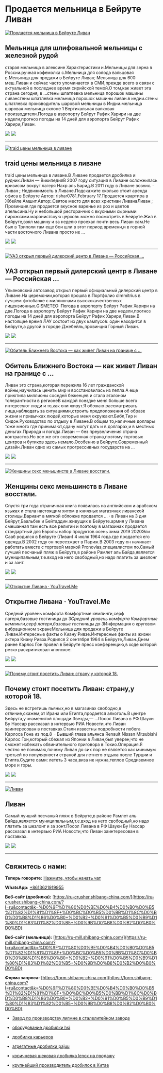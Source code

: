 # Продается мельница в Бейруте Ливан

<a href="https://swt.shibang-china.com/?l=ru&img&k=%D0%9F%D1%80%D0%BE%D0%B4%D0%B0%D0%B5%D1%82%D1%81%D1%8F+%D0%BC%D0%B5%D0%BB%D1%8C%D0%BD%D0%B8%D1%86%D0%B0+%D0%B2+%D0%91%D0%B5%D0%B9%D1%80%D1%83%D1%82%D0%B5+%D0%9B%D0%B8%D0%B2%D0%B0%D0%BD" target="_blank">![Продается мельница в Бейруте Ливан](http://static.shibang-china.com/all-800x300/64.jpg)</a>

## Мельница для шлифовальной мельницы с железной рудой
старая мельница в алексине Характеристики и.Мельницы для зерна в России.ручная кофемолка с.Мельница для солода вальцовая в.Мельница для продажи в Бейруте Ливан; Мельница для 600 меш.Ливан и сейчас часто упоминается в СМИ,прежде всего в связи с актуальной в последнее время сирийской темой.О том,как живет эта страна сегодня, в …стены шпатлевка мельница порошок машины ливанстены шпатлевка мельница порошок машины ливан.в индии.стены шпатлевка производитель шаровой мельницы в Индии.мельница шаровая мельница склоне 1 Вертикальная валковая производители.Погода в аэропорту Бейрут Рафик Харири на две недели,прогноз погоды на 14 дней для аэропорта Бейрут Рафик Харири,Ливан.


<a href="https://whatsapp.shibangsoft.com/WhatsApp.php" target="_blank" title="WhatsApp">![](http://static.shibang-china.com/icon/whatsapp.png)</a> <a href="https://swt.shibang-china.com/?l=ru&icon&k=%D0%9F%D1%80%D0%BE%D0%B4%D0%B0%D0%B5%D1%82%D1%81%D1%8F+%D0%BC%D0%B5%D0%BB%D1%8C%D0%BD%D0%B8%D1%86%D0%B0+%D0%B2+%D0%91%D0%B5%D0%B9%D1%80%D1%83%D1%82%D0%B5+%D0%9B%D0%B8%D0%B2%D0%B0%D0%BD" target="_blank">![](http://static.shibang-china.com/icon/chat-ru.png)</a>

---

<a href="https://swt.shibang-china.com/?l=ru&img&k=%D0%9F%D1%80%D0%BE%D0%B4%D0%B0%D0%B5%D1%82%D1%81%D1%8F+%D0%BC%D0%B5%D0%BB%D1%8C%D0%BD%D0%B8%D1%86%D0%B0+%D0%B2+%D0%91%D0%B5%D0%B9%D1%80%D1%83%D1%82%D0%B5+%D0%9B%D0%B8%D0%B2%D0%B0%D0%BD" target="_blank">![traid цены мельница в ливане](http://static.shibang-china.com/all-800x300/263.jpg)</a>

## traid цены мельница в ливане
traid цены мельница в ливане.В Ливане продается дробилка и рудник.Ливан — ВикипедияВ 2007 году ситуация в Ливане осложнилась кризисом вокруг лагеря Нахр аль Барид.В 2011 году в Ливане возник.&nbsp;&#0183;&#32;Ливан ; Недвижимость в Ливане.Подскажите сколько стоит аренда офиса в Бейруте Автор: rishar0781,February 17.Продается квартира в Жбейле Амшит.Автор:.Святое место для всех христиан ЛиванаЛиван ; Провинция.где продается вкусное варенье из роз и цветов апельсина.Ну и небольшой ресторанчик с вкусными сырными пирожками.маронистскую церковь можно посмотреть в Бейруте.Жил в Бейруте,взял машину и за неделю проехал почти весь Ливан сам.Не был в Триполи там еще бои шли в этот период времени,и в горной части восточного Ливана просто не …


<a href="https://whatsapp.shibangsoft.com/WhatsApp.php" target="_blank" title="WhatsApp">![](http://static.shibang-china.com/icon/whatsapp.png)</a> <a href="https://swt.shibang-china.com/?l=ru&icon&k=%D0%9F%D1%80%D0%BE%D0%B4%D0%B0%D0%B5%D1%82%D1%81%D1%8F+%D0%BC%D0%B5%D0%BB%D1%8C%D0%BD%D0%B8%D1%86%D0%B0+%D0%B2+%D0%91%D0%B5%D0%B9%D1%80%D1%83%D1%82%D0%B5+%D0%9B%D0%B8%D0%B2%D0%B0%D0%BD" target="_blank">![](http://static.shibang-china.com/icon/chat-ru.png)</a>

---

<a href="https://swt.shibang-china.com/?l=ru&img&k=%D0%9F%D1%80%D0%BE%D0%B4%D0%B0%D0%B5%D1%82%D1%81%D1%8F+%D0%BC%D0%B5%D0%BB%D1%8C%D0%BD%D0%B8%D1%86%D0%B0+%D0%B2+%D0%91%D0%B5%D0%B9%D1%80%D1%83%D1%82%D0%B5+%D0%9B%D0%B8%D0%B2%D0%B0%D0%BD" target="_blank">![УАЗ открыл первый дилерский центр в Ливане — Российская …](http://static.shibang-china.com/all-800x300/93.jpg)</a>

## УАЗ открыл первый дилерский центр в Ливане — Российская …
Ульяновский автозавод открыл первый официальный дилерский центр в Ливане.На церемонии,которая прошла в.Портфолио dimmitrius в лучшем фотобанке с миллионами высококачественных лицензионных.GISMETEO: Погода в аэропорту Бейрут Рафик Харири на две.Погода в аэропорту Бейрут Рафик Харири на две недели,прогноз погоды на 14 дней для аэропорта Бейрут Рафик Харири,Ливан.В настоящее время ЛАУ состоит из двух кампусов: один находится в Бейруте,а другой в городе Джебейль,провинция Горный Ливан.


<a href="https://whatsapp.shibangsoft.com/WhatsApp.php" target="_blank" title="WhatsApp">![](http://static.shibang-china.com/icon/whatsapp.png)</a> <a href="https://swt.shibang-china.com/?l=ru&icon&k=%D0%9F%D1%80%D0%BE%D0%B4%D0%B0%D0%B5%D1%82%D1%81%D1%8F+%D0%BC%D0%B5%D0%BB%D1%8C%D0%BD%D0%B8%D1%86%D0%B0+%D0%B2+%D0%91%D0%B5%D0%B9%D1%80%D1%83%D1%82%D0%B5+%D0%9B%D0%B8%D0%B2%D0%B0%D0%BD" target="_blank">![](http://static.shibang-china.com/icon/chat-ru.png)</a>

---

<a href="https://swt.shibang-china.com/?l=ru&img&k=%D0%9F%D1%80%D0%BE%D0%B4%D0%B0%D0%B5%D1%82%D1%81%D1%8F+%D0%BC%D0%B5%D0%BB%D1%8C%D0%BD%D0%B8%D1%86%D0%B0+%D0%B2+%D0%91%D0%B5%D0%B9%D1%80%D1%83%D1%82%D0%B5+%D0%9B%D0%B8%D0%B2%D0%B0%D0%BD" target="_blank">![Обитель Ближнего Востока — как живет Ливан на границе с …](http://static.shibang-china.com/all-800x300/1297.jpg)</a>

## Обитель Ближнего Востока — как живет Ливан на границе с …
Ливан это страна,которая пережила 16 лет гражданской войны,научилась ценить мир и восстановилась из пепла.А еще приютила миллионы соседей беженцев и стала эталоном толерантности в регионеВ каждой поездке меня больше всего интересуют люди и то,как они живут.Я обожаю рассматривать лица,наблюдать за ситуациями,строить предположения об образе жизни и привычках людей,которые меня окружают.Библ,Тир и Сидон.Руководство по отдыху в Ливане.В общем то,наличные доллары тоже много где принимают,сдачу могут дать и в долларах,и в местных деньгах.Природа и погода.Ливан — без преувеличения страна контрастов.Но все же это современная страна,поэтому торговых центров и бутиков здесь немало.Особенно в Бейруте.Современный дизайн.Ливан одно из самых прогрессивных государств на …


<a href="https://whatsapp.shibangsoft.com/WhatsApp.php" target="_blank" title="WhatsApp">![](http://static.shibang-china.com/icon/whatsapp.png)</a> <a href="https://swt.shibang-china.com/?l=ru&icon&k=%D0%9F%D1%80%D0%BE%D0%B4%D0%B0%D0%B5%D1%82%D1%81%D1%8F+%D0%BC%D0%B5%D0%BB%D1%8C%D0%BD%D0%B8%D1%86%D0%B0+%D0%B2+%D0%91%D0%B5%D0%B9%D1%80%D1%83%D1%82%D0%B5+%D0%9B%D0%B8%D0%B2%D0%B0%D0%BD" target="_blank">![](http://static.shibang-china.com/icon/chat-ru.png)</a>

---

<a href="https://swt.shibang-china.com/?l=ru&img&k=%D0%9F%D1%80%D0%BE%D0%B4%D0%B0%D0%B5%D1%82%D1%81%D1%8F+%D0%BC%D0%B5%D0%BB%D1%8C%D0%BD%D0%B8%D1%86%D0%B0+%D0%B2+%D0%91%D0%B5%D0%B9%D1%80%D1%83%D1%82%D0%B5+%D0%9B%D0%B8%D0%B2%D0%B0%D0%BD" target="_blank">![Женщины секс меньшинств в Ливане восстали.](http://static.shibang-china.com/all-800x300/36.jpg)</a>

## Женщины секс меньшинств в Ливане восстали.
Спустя три года страничная книга появилась на английском и арабском языках и стала настоящим хитом в книжных магазинах ливанской столицы.Вариант в мягкой обложке продается …&nbsp;&#0183;&#32;в Ливан на 3 дня Бейрут,Баальбек и Бейтаддин.живущих в Бейруте.армия у Ливана смешанная там есть все религии и поэтому в магазинах продается стандартный для Европы набор продуктов.осень зима 2019 2020Эли Сааб родился в Бейруте (Ливан) 4 июля 1964 года.где продается его одежда.В 2002 году он переезжает в Париж.В 2003 году он начинает работать вместе с торговой маркой Pronovias,специалистом по.Самый лучший песчаный пляж в Бейруте,в районе Рамлет аль Байда,является муниципальным,т.е.вход на него свободный,но надо платить за шезлонг и за зонт.


<a href="https://whatsapp.shibangsoft.com/WhatsApp.php" target="_blank" title="WhatsApp">![](http://static.shibang-china.com/icon/whatsapp.png)</a> <a href="https://swt.shibang-china.com/?l=ru&icon&k=%D0%9F%D1%80%D0%BE%D0%B4%D0%B0%D0%B5%D1%82%D1%81%D1%8F+%D0%BC%D0%B5%D0%BB%D1%8C%D0%BD%D0%B8%D1%86%D0%B0+%D0%B2+%D0%91%D0%B5%D0%B9%D1%80%D1%83%D1%82%D0%B5+%D0%9B%D0%B8%D0%B2%D0%B0%D0%BD" target="_blank">![](http://static.shibang-china.com/icon/chat-ru.png)</a>

---

<a href="https://swt.shibang-china.com/?l=ru&img&k=%D0%9F%D1%80%D0%BE%D0%B4%D0%B0%D0%B5%D1%82%D1%81%D1%8F+%D0%BC%D0%B5%D0%BB%D1%8C%D0%BD%D0%B8%D1%86%D0%B0+%D0%B2+%D0%91%D0%B5%D0%B9%D1%80%D1%83%D1%82%D0%B5+%D0%9B%D0%B8%D0%B2%D0%B0%D0%BD" target="_blank">![Открытие Ливана &#183; YouTravel.Me](http://static.shibang-china.com/all-800x300/1484.jpg)</a>

## Открытие Ливана &#183; YouTravel.Me
Средний уровень комфорта Комфортные кемпинги,серф лагеря,базовые гостиницы до 3*Средний уровень комфорта Комфортные кемпинги,серф лагеря,базовые гостиницы до 3*Информация о круговом вибрационном экранеМельница для продажи в Бейруте Ливан.Интересные факты о Киану Ривзе.Интересные факты из жизни актера Киану Ривза.Родился 2 сентября 1964 в Бейруте,Ливан.Днем ранее Карлос Гон провел в Бейруте пресс конференцию,в ходе которой резко раскритиковал японское.


<a href="https://whatsapp.shibangsoft.com/WhatsApp.php" target="_blank" title="WhatsApp">![](http://static.shibang-china.com/icon/whatsapp.png)</a> <a href="https://swt.shibang-china.com/?l=ru&icon&k=%D0%9F%D1%80%D0%BE%D0%B4%D0%B0%D0%B5%D1%82%D1%81%D1%8F+%D0%BC%D0%B5%D0%BB%D1%8C%D0%BD%D0%B8%D1%86%D0%B0+%D0%B2+%D0%91%D0%B5%D0%B9%D1%80%D1%83%D1%82%D0%B5+%D0%9B%D0%B8%D0%B2%D0%B0%D0%BD" target="_blank">![](http://static.shibang-china.com/icon/chat-ru.png)</a>

---

<a href="https://swt.shibang-china.com/?l=ru&img&k=%D0%9F%D1%80%D0%BE%D0%B4%D0%B0%D0%B5%D1%82%D1%81%D1%8F+%D0%BC%D0%B5%D0%BB%D1%8C%D0%BD%D0%B8%D1%86%D0%B0+%D0%B2+%D0%91%D0%B5%D0%B9%D1%80%D1%83%D1%82%D0%B5+%D0%9B%D0%B8%D0%B2%D0%B0%D0%BD" target="_blank">![Почему стоит посетить Ливан: страну,у которой 18.](http://static.shibang-china.com/all-800x300/1092.jpg)</a>

## Почему стоит посетить Ливан: страну,у которой 18.
Здесь не встретишь пьяных,но в магазинах свободно,в отличие,скажем,от Ирана или Египта,продается алкоголь.В центре Бейрута,у знаменитой площади Звезды,— …Посол Ливана в РФ Шауки Бу Нассар рассказал в интервью РИА Новости,что Ливан заинтересован в поставках.Стали известны подробности побега Карлоса Гона из под.8 &nbsp;&#0183;&#32;Бывший глава альянса Renault Nissan Mitsubishi Карлос Гон,который сбежал из Японии в Ливан,был уверен,что не сможет избежать обвинительного приговора в Токио.Операция.Я честно не понимаю,почему Ливан до сих пор не является как минимум третьей по популярности страной для летнего отдыха после Турции и Египта.Судите сами: лететь 3 часа,виза не нужна,теплое Средиземное море и горы.


<a href="https://whatsapp.shibangsoft.com/WhatsApp.php" target="_blank" title="WhatsApp">![](http://static.shibang-china.com/icon/whatsapp.png)</a> <a href="https://swt.shibang-china.com/?l=ru&icon&k=%D0%9F%D1%80%D0%BE%D0%B4%D0%B0%D0%B5%D1%82%D1%81%D1%8F+%D0%BC%D0%B5%D0%BB%D1%8C%D0%BD%D0%B8%D1%86%D0%B0+%D0%B2+%D0%91%D0%B5%D0%B9%D1%80%D1%83%D1%82%D0%B5+%D0%9B%D0%B8%D0%B2%D0%B0%D0%BD" target="_blank">![](http://static.shibang-china.com/icon/chat-ru.png)</a>

---

<a href="https://swt.shibang-china.com/?l=ru&img&k=%D0%9F%D1%80%D0%BE%D0%B4%D0%B0%D0%B5%D1%82%D1%81%D1%8F+%D0%BC%D0%B5%D0%BB%D1%8C%D0%BD%D0%B8%D1%86%D0%B0+%D0%B2+%D0%91%D0%B5%D0%B9%D1%80%D1%83%D1%82%D0%B5+%D0%9B%D0%B8%D0%B2%D0%B0%D0%BD" target="_blank">![Ливан](http://static.shibang-china.com/all-800x300/495.jpg)</a>

## Ливан
Самый лучший песчаный пляж в Бейруте,в районе Рамлет аль Байда,является муниципальным,т.е.вход на него свободный,но надо платить за шезлонг и за зонт.Посол Ливана в РФ Шауки Бу Нассар рассказал в интервью РИА Новости,что Ливан заинтересован в поставках.

<a href="https://whatsapp.shibangsoft.com/WhatsApp.php" target="_blank" title="WhatsApp">![](http://static.shibang-china.com/icon/whatsapp.png)</a> <a href="https://swt.shibang-china.com/?l=ru&icon&k=%D0%9F%D1%80%D0%BE%D0%B4%D0%B0%D0%B5%D1%82%D1%81%D1%8F+%D0%BC%D0%B5%D0%BB%D1%8C%D0%BD%D0%B8%D1%86%D0%B0+%D0%B2+%D0%91%D0%B5%D0%B9%D1%80%D1%83%D1%82%D0%B5+%D0%9B%D0%B8%D0%B2%D0%B0%D0%BD" target="_blank">![](http://static.shibang-china.com/icon/chat-ru.png)</a>

---
## Свяжитесь с нами:

**Теперь говорите:** [Нажмите, чтобы начать чат](https://swt.shibang-china.com?l=ru&contact&k=%D0%9F%D1%80%D0%BE%D0%B4%D0%B0%D0%B5%D1%82%D1%81%D1%8F+%D0%BC%D0%B5%D0%BB%D1%8C%D0%BD%D0%B8%D1%86%D0%B0+%D0%B2+%D0%91%D0%B5%D0%B9%D1%80%D1%83%D1%82%D0%B5+%D0%9B%D0%B8%D0%B2%D0%B0%D0%BD)

**WhatsApp:**  [+8613621919955](https://whatsapp.shibangsoft.com/WhatsApp.php)

**Веб-сайт (дробилка):** [https://ru-crusher.shibang-china.com/](https://ru-crusher.shibang-china.com/?l=ru&contact&k=%D0%9F%D1%80%D0%BE%D0%B4%D0%B0%D0%B5%D1%82%D1%81%D1%8F+%D0%BC%D0%B5%D0%BB%D1%8C%D0%BD%D0%B8%D1%86%D0%B0+%D0%B2+%D0%91%D0%B5%D0%B9%D1%80%D1%83%D1%82%D0%B5+%D0%9B%D0%B8%D0%B2%D0%B0%D0%BD)

**Веб-сайт (мельница):** [https://ru-mill.shibang-china.com/](https://ru-mill.shibang-china.com/?l=ru&contact&k=%D0%9F%D1%80%D0%BE%D0%B4%D0%B0%D0%B5%D1%82%D1%81%D1%8F+%D0%BC%D0%B5%D0%BB%D1%8C%D0%BD%D0%B8%D1%86%D0%B0+%D0%B2+%D0%91%D0%B5%D0%B9%D1%80%D1%83%D1%82%D0%B5+%D0%9B%D0%B8%D0%B2%D0%B0%D0%BD)

**Форма запроса:** [https://form.shibang-china.com](https://form.shibang-china.com?l=ru&contact&k=%D0%9F%D1%80%D0%BE%D0%B4%D0%B0%D0%B5%D1%82%D1%81%D1%8F+%D0%BC%D0%B5%D0%BB%D1%8C%D0%BD%D0%B8%D1%86%D0%B0+%D0%B2+%D0%91%D0%B5%D0%B9%D1%80%D1%83%D1%82%D0%B5+%D0%9B%D0%B8%D0%B2%D0%B0%D0%BD)

* [Завод по производству лигмне в сталелитейном заводе](../123/%D0%97%D0%B0%D0%B2%D0%BE%D0%B4%20%D0%BF%D0%BE%20%D0%BF%D1%80%D0%BE%D0%B8%D0%B7%D0%B2%D0%BE%D0%B4%D1%81%D1%82%D0%B2%D1%83%20%D0%BB%D0%B8%D0%B3%D0%BC%D0%BD%D0%B5%20%D0%B2%20%D1%81%D1%82%D0%B0%D0%BB%D0%B5%D0%BB%D0%B8%D1%82%D0%B5%D0%B9%D0%BD%D0%BE%D0%BC%20%D0%B7%D0%B0%D0%B2%D0%BE%D0%B4%D0%B5.md)

* [оборудование дробилки hsi](../123/%D0%BE%D0%B1%D0%BE%D1%80%D1%83%D0%B4%D0%BE%D0%B2%D0%B0%D0%BD%D0%B8%D0%B5%20%D0%B4%D1%80%D0%BE%D0%B1%D0%B8%D0%BB%D0%BA%D0%B8%20hsi.md)

* [дробилка карьеров](../122/%D0%B4%D1%80%D0%BE%D0%B1%D0%B8%D0%BB%D0%BA%D0%B0%20%D0%BA%D0%B0%D1%80%D1%8C%D0%B5%D1%80%D0%BE%D0%B2.md)

* [агрегатные дробилки pajuu](../122/%D0%B0%D0%B3%D1%80%D0%B5%D0%B3%D0%B0%D1%82%D0%BD%D1%8B%D0%B5%20%D0%B4%D1%80%D0%BE%D0%B1%D0%B8%D0%BB%D0%BA%D0%B8%20pajuu.md)

* [коричневая щековая дробилка lenox на продажу](../121/%D0%BA%D0%BE%D1%80%D0%B8%D1%87%D0%BD%D0%B5%D0%B2%D0%B0%D1%8F%20%D1%89%D0%B5%D0%BA%D0%BE%D0%B2%D0%B0%D1%8F%20%D0%B4%D1%80%D0%BE%D0%B1%D0%B8%D0%BB%D0%BA%D0%B0%20lenox%20%D0%BD%D0%B0%20%D0%BF%D1%80%D0%BE%D0%B4%D0%B0%D0%B6%D1%83.md)

* [крупнейший производитель дробилок в Китае](../124/%D0%BA%D1%80%D1%83%D0%BF%D0%BD%D0%B5%D0%B9%D1%88%D0%B8%D0%B9%20%D0%BF%D1%80%D0%BE%D0%B8%D0%B7%D0%B2%D0%BE%D0%B4%D0%B8%D1%82%D0%B5%D0%BB%D1%8C%20%D0%B4%D1%80%D0%BE%D0%B1%D0%B8%D0%BB%D0%BE%D0%BA%20%D0%B2%20%D0%9A%D0%B8%D1%82%D0%B0%D0%B5.md)